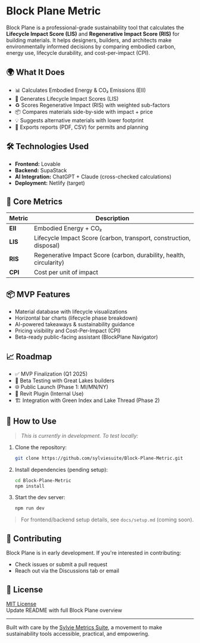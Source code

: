 # Block Plane Metric

Block Plane is a professional-grade sustainability tool that calculates the **Lifecycle Impact Score (LIS)** and **Regenerative Impact Score (RIS)** for building materials. It helps designers, builders, and architects make environmentally informed decisions by comparing embodied carbon, energy use, lifecycle durability, and cost-per-impact (CPI).

## 🌍 What It Does

- 📊 Calculates Embodied Energy & CO₂ Emissions (EII)
- 🧮 Generates Lifecycle Impact Scores (LIS)
- ♻️ Scores Regenerative Impact (RIS) with weighted sub-factors
- 📦 Compares materials side-by-side with impact + price
- 💡 Suggests alternative materials with lower footprint
- 📁 Exports reports (PDF, CSV) for permits and planning

## 🛠 Technologies Used

- **Frontend:** Lovable
- **Backend:** SupaStack
- **AI Integration:** ChatGPT + Claude (cross-checked calculations)
- **Deployment:** Netlify (target)

## 📐 Core Metrics

| Metric | Description |
|--------|-------------|
| **EII** | Embodied Energy + CO₂ |
| **LIS** | Lifecycle Impact Score (carbon, transport, construction, disposal) |
| **RIS** | Regenerative Impact Score (carbon, durability, health, circularity) |
| **CPI** | Cost per unit of impact |

## 📦 MVP Features

- Material database with lifecycle visualizations
- Horizontal bar charts (lifecycle phase breakdown)
- AI-powered takeaways & sustainability guidance
- Pricing visibility and Cost-Per-Impact (CPI)
- Beta-ready public-facing assistant (BlockPlane Navigator)

## 📈 Roadmap

- ✅ MVP Finalization (Q1 2025)
- 🧪 Beta Testing with Great Lakes builders
- 🌐 Public Launch (Phase 1: MI/MN/NY)
- 🔌 Revit Plugin (Internal Use)
- 🏗 Integration with Green Index and Lake Thread (Phase 2)

## 💬 How to Use

> _This is currently in development. To test locally:_

1. Clone the repository:
   ```bash
   git clone https://github.com/sylviesuite/Block-Plane-Metric.git
   ```

2. Install dependencies (pending setup):
   ```bash
   cd Block-Plane-Metric
   npm install
   ```

3. Start the dev server:
   ```bash
   npm run dev
   ```

> For frontend/backend setup details, see `docs/setup.md` (coming soon).

## 🤝 Contributing

Block Plane is in early development. If you're interested in contributing:
- Check issues or submit a pull request
- Reach out via the Discussions tab or email

## 📄 License

[MIT License](LICENSE)  
Update README with full Block Plane overview


---

Built with care by the [Sylvie Metrics Suite](https://sylviemetricsuite.com), a movement to make sustainability tools accessible, practical, and empowering.
